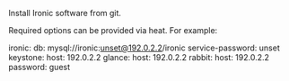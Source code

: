 Install Ironic software from git.

Required options can be provided via heat.
For example:

  ironic:
    db: mysql://ironic:unset@192.0.2.2/ironic
    service-password: unset
  keystone:
    host: 192.0.2.2
  glance:
    host: 192.0.2.2
  rabbit:
    host: 192.0.2.2
    password: guest

